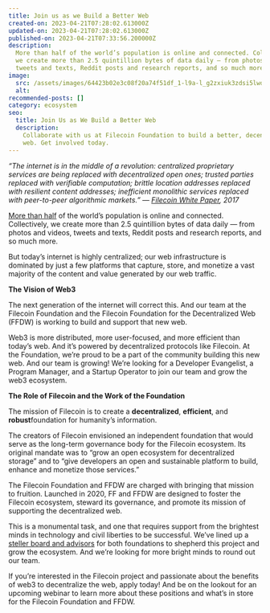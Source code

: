 ```yaml
---
title: Join us as we Build a Better Web
created-on: 2023-04-21T07:28:02.613000Z
updated-on: 2023-04-21T07:28:02.613000Z
published-on: 2023-04-21T07:33:56.200000Z
description:
  More than half of the world’s population is online and connected. Collectively,
  we create more than 2.5 quintillion bytes of data daily — from photos and videos,
  tweets and texts, Reddit posts and research reports, and so much more.
image:
  src: /assets/images/64423b02e3c08f20a74f51df_1-l9a-l_g2zxiuk3zdsi5lwq-1-.png
  alt:
recommended-posts: []
category: ecosystem
seo:
  title: Join Us as We Build a Better Web
  description:
    Collaborate with us at Filecoin Foundation to build a better, decentralized
    web. Get involved today.
---
```


_“The internet is in the middle of a revolution: centralized proprietary services are being replaced with decentralized open ones; trusted parties replaced with verifiable computation; brittle location addresses replaced with resilient content addresses; inefficient monolithic services replaced with peer-to-peer algorithmic markets.” —_ _[Filecoin White Paper](https://filecoin.io/filecoin.pdf), 2017_

[More than half](https://datareportal.com/reports/digital-2020-october-global-statshot) of the world’s population is online and connected. Collectively, we create more than 2.5 quintillion bytes of data daily — from photos and videos, tweets and texts, Reddit posts and research reports, and so much more.

But today’s internet is highly centralized; our web infrastructure is dominated by just a few platforms that capture, store, and monetize a vast majority of the content and value generated by our web traffic.

**The Vision of Web3**

The next generation of the internet will correct this. And our team at the Filecoin Foundation and the Filecoin Foundation for the Decentralized Web (FFDW) is working to build and support that new web.

Web3 is more distributed, more user-focused, and more efficient than today’s web. And it’s powered by decentralized protocols like Filecoin. At the Foundation, we’re proud to be a part of the community building this new web. And our team is growing! We’re looking for a Developer Evangelist, a Program Manager, and a Startup Operator to join our team and grow the web3 ecosystem.

**The Role of Filecoin and the Work of the Foundation**

The mission of Filecoin is to create a **decentralized**, **efficient**, and **robust**foundation for humanity’s information.

The creators of Filecoin envisioned an independent foundation that would serve as the long-term governance body for the Filecoin ecosystem. Its original mandate was to “grow an open ecosystem for decentralized storage” and to “give developers an open and sustainable platform to build, enhance and monetize those services.”

The Filecoin Foundation and FFDW are charged with bringing that mission to fruition. Launched in 2020, FF and FFDW are designed to foster the Filecoin ecosystem, steward its governance, and promote its mission of supporting the decentralized web.

This is a monumental task, and one that requires support from the brightest minds in technology and civil liberties to be successful. We’ve lined up a [steller board and advisors](https://youtu.be/6OY4xAs3Grg) for both foundations to shepherd this project and grow the ecosystem. And we’re looking for more bright minds to round out our team.

If you’re interested in the Filecoin project and passionate about the benefits of web3 to decentralize the web, apply today! And be on the lookout for an upcoming webinar to learn more about these positions and what’s in store for the Filecoin Foundation and FFDW.
